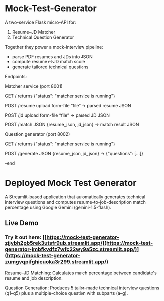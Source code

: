 # Mock-Test-Generator

A two-service Flask micro-API for:
1. Resume–JD Matcher
2. Technical Question Generator

Together they power a mock-interview pipeline:
- parse PDF resumes and JDs into JSON
- compute resume↔JD match score
- generate tailored technical questions

Endpoints:

Matcher service (port 8001)

  GET    /           returns {"status": "matcher service is running"}

  POST   /resume     upload form-file “file” → parsed resume JSON

  POST   /jd         upload form-file “file” → parsed JD JSON

  POST   /match      JSON {resume_json, jd_json} → match result JSON

Question generator (port 8002)

  GET    /           returns {"status": "matcher service is running"}

  POST   /generate   JSON {resume_json, jd_json} → {"questions": [...]}

-end



# Deployed Mock Test Generator

A Streamlit-based application that automatically generates technical interview questions and computes resume-to-job-description match percentage using Google Gemini (gemini-1.5-flash).

## Live Demo

### Try it out here: [[https://mock-test-generator-zjjvbh2pb5rek3utsfr9ub.streamlit.app/](https://mock-test-generator-jmbfkvdfz7wfc22wy9a5zc.streamlit.app/)](https://mock-test-generator-zumgvqpifghieuoka3r299.streamlit.app/)


Resume–JD Matching: Calculates match percentage between candidate's resume and job description.

Question Generation: Produces 5 tailor-made technical interview questions (q1–q5) plus a multiple-choice question with subparts (a–g).





